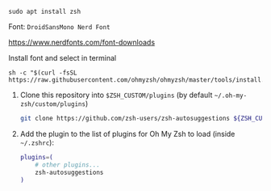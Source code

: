 ```shell
sudo apt install zsh
```

Font: `DroidSansMono Nerd Font`

https://www.nerdfonts.com/font-downloads

Install font and select in terminal

```shell
sh -c "$(curl -fsSL https://raw.githubusercontent.com/ohmyzsh/ohmyzsh/master/tools/install.sh)"
```

1. Clone this repository into `$ZSH_CUSTOM/plugins` (by default `~/.oh-my-zsh/custom/plugins`)

    ```sh
    git clone https://github.com/zsh-users/zsh-autosuggestions ${ZSH_CUSTOM:-~/.oh-my-zsh/custom}/plugins/zsh-autosuggestions
    ```

2. Add the plugin to the list of plugins for Oh My Zsh to load (inside `~/.zshrc`):

    ```sh
    plugins=( 
        # other plugins...
        zsh-autosuggestions
    )
    ```